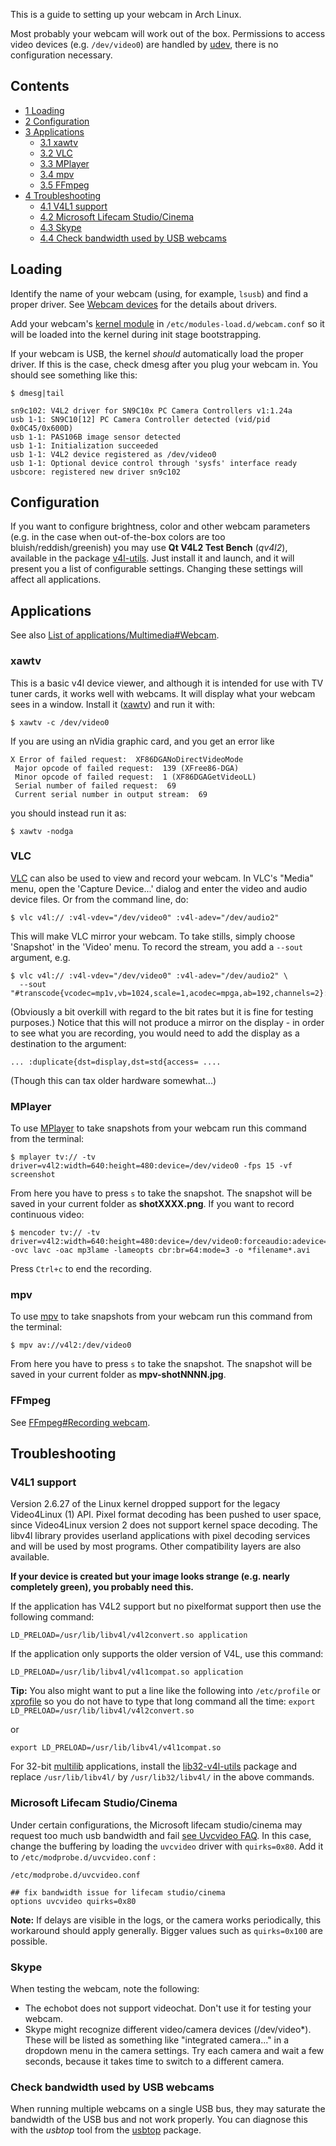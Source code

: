 This is a guide to setting up your webcam in Arch Linux.

Most probably your webcam will work out of the box. Permissions to access video devices (e.g. `/dev/video0`) are handled by [udev](/index.php/Udev "Udev"), there is no configuration necessary.

## Contents

*   [1 Loading](#Loading)
*   [2 Configuration](#Configuration)
*   [3 Applications](#Applications)
    *   [3.1 xawtv](#xawtv)
    *   [3.2 VLC](#VLC)
    *   [3.3 MPlayer](#MPlayer)
    *   [3.4 mpv](#mpv)
    *   [3.5 FFmpeg](#FFmpeg)
*   [4 Troubleshooting](#Troubleshooting)
    *   [4.1 V4L1 support](#V4L1_support)
    *   [4.2 Microsoft Lifecam Studio/Cinema](#Microsoft_Lifecam_Studio.2FCinema)
    *   [4.3 Skype](#Skype)
    *   [4.4 Check bandwidth used by USB webcams](#Check_bandwidth_used_by_USB_webcams)

## Loading

Identify the name of your webcam (using, for example, `lsusb`) and find a proper driver. See [Webcam devices](https://www.linuxtv.org/wiki/index.php/Webcam_devices) for the details about drivers.

Add your webcam's [kernel module](/index.php/Kernel_module "Kernel module") in `/etc/modules-load.d/webcam.conf` so it will be loaded into the kernel during init stage bootstrapping.

If your webcam is USB, the kernel *should* automatically load the proper driver. If this is the case, check dmesg after you plug your webcam in. You should see something like this:

 `$ dmesg|tail` 
```
sn9c102: V4L2 driver for SN9C10x PC Camera Controllers v1:1.24a
usb 1-1: SN9C10[12] PC Camera Controller detected (vid/pid 0x0C45/0x600D)
usb 1-1: PAS106B image sensor detected
usb 1-1: Initialization succeeded
usb 1-1: V4L2 device registered as /dev/video0
usb 1-1: Optional device control through 'sysfs' interface ready
usbcore: registered new driver sn9c102

```

## Configuration

If you want to configure brightness, color and other webcam parameters (e.g. in the case when out-of-the-box colors are too bluish/reddish/greenish) you may use **Qt V4L2 Test Bench** (*qv4l2*), available in the package [v4l-utils](https://www.archlinux.org/packages/?name=v4l-utils). Just install it and launch, and it will present you a list of configurable settings. Changing these settings will affect all applications.

## Applications

See also [List of applications/Multimedia#Webcam](/index.php/List_of_applications/Multimedia#Webcam "List of applications/Multimedia").

### xawtv

This is a basic v4l device viewer, and although it is intended for use with TV tuner cards, it works well with webcams. It will display what your webcam sees in a window. Install it ([xawtv](https://www.archlinux.org/packages/?name=xawtv)) and run it with:

```
$ xawtv -c /dev/video0

```

If you are using an nVidia graphic card, and you get an error like

```
X Error of failed request:  XF86DGANoDirectVideoMode
 Major opcode of failed request:  139 (XFree86-DGA)
 Minor opcode of failed request:  1 (XF86DGAGetVideoLL)
 Serial number of failed request:  69
 Current serial number in output stream:  69

```

you should instead run it as:

```
$ xawtv -nodga

```

### VLC

[VLC](/index.php/VLC "VLC") can also be used to view and record your webcam. In VLC's "Media" menu, open the 'Capture Device...' dialog and enter the video and audio device files. Or from the command line, do:

```
$ vlc v4l:// :v4l-vdev="/dev/video0" :v4l-adev="/dev/audio2"

```

This will make VLC mirror your webcam. To take stills, simply choose 'Snapshot' in the 'Video' menu. To record the stream, you add a `--sout` argument, e.g.

```
$ vlc v4l:// :v4l-vdev="/dev/video0" :v4l-adev="/dev/audio2" \ 
  --sout "#transcode{vcodec=mp1v,vb=1024,scale=1,acodec=mpga,ab=192,channels=2}:duplicate{dst=std{access=file,mux=mpeg1,dst=/tmp/test.mpg}}"

```

(Obviously a bit overkill with regard to the bit rates but it is fine for testing purposes.) Notice that this will not produce a mirror on the display - in order to see what you are recording, you would need to add the display as a destination to the argument:

```
... :duplicate{dst=display,dst=std{access= ....

```

(Though this can tax older hardware somewhat...)

### MPlayer

To use [MPlayer](/index.php/MPlayer "MPlayer") to take snapshots from your webcam run this command from the terminal:

```
$ mplayer tv:// -tv driver=v4l2:width=640:height=480:device=/dev/video0 -fps 15 -vf screenshot

```

From here you have to press `s` to take the snapshot. The snapshot will be saved in your current folder as **shotXXXX.png**. If you want to record continuous video:

```
$ mencoder tv:// -tv driver=v4l2:width=640:height=480:device=/dev/video0:forceaudio:adevice=/dev/dsp -ovc lavc -oac mp3lame -lameopts cbr:br=64:mode=3 -o *filename*.avi

```

Press `Ctrl+c` to end the recording.

### mpv

To use [mpv](/index.php/Mpv "Mpv") to take snapshots from your webcam run this command from the terminal:

```
$ mpv av://v4l2:/dev/video0

```

From here you have to press `s` to take the snapshot. The snapshot will be saved in your current folder as **mpv-shotNNNN.jpg**.

### FFmpeg

See [FFmpeg#Recording webcam](/index.php/FFmpeg#Recording_webcam "FFmpeg").

## Troubleshooting

### V4L1 support

Version 2.6.27 of the Linux kernel dropped support for the legacy Video4Linux (1) API. Pixel format decoding has been pushed to user space, since Video4Linux version 2 does not support kernel space decoding. The libv4l library provides userland applications with pixel decoding services and will be used by most programs. Other compatibility layers are also available.

**If your device is created but your image looks strange (e.g. nearly completely green), you probably need this.**

If the application has V4L2 support but no pixelformat support then use the following command:

```
LD_PRELOAD=/usr/lib/libv4l/v4l2convert.so application

```

If the application only supports the older version of V4L, use this command:

```
LD_PRELOAD=/usr/lib/libv4l/v4l1compat.so application

```

**Tip:** You also might want to put a line like the following into `/etc/profile` or [xprofile](/index.php/Xprofile "Xprofile") so you do not have to type that long command all the time: `export LD_PRELOAD=/usr/lib/libv4l/v4l2convert.so` 

or

 `export LD_PRELOAD=/usr/lib/libv4l/v4l1compat.so` 

For 32-bit [multilib](/index.php/Multilib "Multilib") applications, install the [lib32-v4l-utils](https://www.archlinux.org/packages/?name=lib32-v4l-utils) package and replace `/usr/lib/libv4l/` by `/usr/lib32/libv4l/` in the above commands.

### Microsoft Lifecam Studio/Cinema

Under certain configurations, the Microsoft lifecam studio/cinema may request too much usb bandwidth and fail [see Uvcvideo FAQ](http://www.ideasonboard.org/uvc/#footnote-13). In this case, change the buffering by loading the `uvcvideo` driver with `quirks=0x80`. Add it to `/etc/modprobe.d/uvcvideo.conf` :

 `/etc/modprobe.d/uvcvideo.conf` 
```
## fix bandwidth issue for lifecam studio/cinema
options uvcvideo quirks=0x80
```

**Note:** If delays are visible in the logs, or the camera works periodically, this workaround should apply generally. Bigger values such as `quirks=0x100` are possible.

### Skype

When testing the webcam, note the following:

*   The echobot does not support videochat. Don't use it for testing your webcam.
*   Skype might recognize different video/camera devices (/dev/video*). These will be listed as something like "integrated camera..." in a dropdown menu in the camera settings. Try each camera and wait a few seconds, because it takes time to switch to a different camera.

### Check bandwidth used by USB webcams

When running multiple webcams on a single USB bus, they may saturate the bandwidth of the USB bus and not work properly. You can diagnose this with the *usbtop* tool from the [usbtop](https://aur.archlinux.org/packages/usbtop/) package.